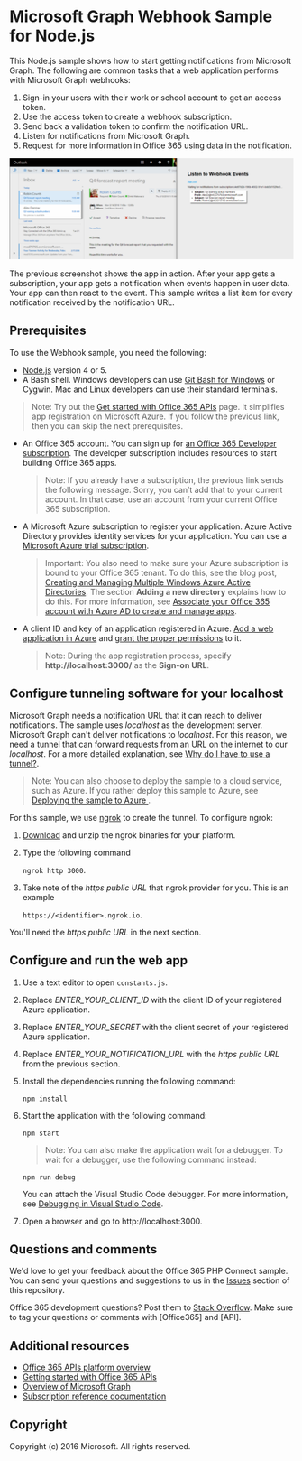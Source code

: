 # Microsoft Graph Webhook Sample for Node.js

This Node.js sample shows how to start getting notifications from Microsoft Graph. The following are common tasks that a web application performs with Microsoft Graph webhooks:

1. Sign-in your users with their work or school account to get an access token.
2. Use the access token to create a webhook subscription.
3. Send back a validation token to confirm the notification URL.
4. Listen for notifications from Microsoft Graph.
5. Request for more information in Office 365 using data in the notification.
  
![Microsoft Graph Webhook Sample for Node.js screenshot](/readme-images/Microsoft-Graph-NodeJs-Webhooks.png)

The previous screenshot shows the app in action. After your app gets a subscription, your app gets a notification when events happen in user data. Your app can then react to the event. This sample writes a list item for every notification received by the notification URL.

## Prerequisites

To use the Webhook sample, you need the following:

* [Node.js](https://nodejs.org/) version 4 or 5.
* A Bash shell. Windows developers can use [Git Bash for Windows](https://git-for-windows.github.io/) or Cygwin. Mac and Linux developers can use their standard terminals.

> Note: Try out the [Get started with Office 365 APIs](http://dev.office.com/getting-started/office365apis?platform=option-node#setup) page. It simplifies app registration on Microsoft Azure. If you follow the previous link, then you can skip the next prerequisites.

* An Office 365 account. You can sign up for [an Office 365 Developer subscription](https://portal.office.com/Signup/Signup.aspx?OfferId=6881A1CB-F4EB-4db3-9F18-388898DAF510&DL=DEVELOPERPACK&ali=1#0). The developer subscription includes resources to start building Office 365 apps.

     > Note: If you already have a subscription, the previous link sends the following message. Sorry, you can’t add that to your current account. In that case, use an account from your current Office 365 subscription.
     
* A Microsoft Azure subscription to register your application. Azure Active Directory provides identity services for your application. You can use a [Microsoft Azure trial subscription](https://account.windowsazure.com/SignUp).

     > Important: You also need to make sure your Azure subscription is bound to your Office 365 tenant. To do this, see the blog post, [Creating and Managing Multiple Windows Azure Active Directories](http://blogs.technet.com/b/ad/archive/2013/11/08/creating-and-managing-multiple-windows-azure-active-directories.aspx). The section **Adding a new directory** explains how to do this. For more information, see [Associate your Office 365 account with Azure AD to create and manage apps](https://msdn.microsoft.com/office/office365/howto/setup-development-environment#bk_CreateAzureSubscription).
* A client ID and key of an application registered in Azure. [Add a web application in Azure](https://msdn.microsoft.com/office/office365/HowTo/add-common-consent-manually#bk_RegisterServerApp) and [grant the proper permissions](https://github.com/OfficeDev/Microsoft-Graph-NodeJs-Webhooks/wiki/Grant-permissions-to-the-application-in-Azure) to it.

     > Note: During the app registration process, specify **http://localhost:3000/** as the **Sign-on URL**.
     
## Configure tunneling software for your localhost

Microsoft Graph needs a notification URL that it can reach to deliver notifications. The sample uses *localhost* as the development server. Microsoft Graph can't deliver notifications to *localhost*. For this reason, we need a tunnel that can forward requests from an URL on the internet to our *localhost*. For a more detailed explanation, see [Why do I have to use a tunnel?](https://github.com/OfficeDev/Microsoft-Graph-NodeJs-Webhooks/wiki/Why-do-I-have-to-use-a-tunnel%3F). 

> Note: You can also choose to deploy the sample to a cloud service, such as Azure. If you rather deploy this sample to Azure, see [Deploying the sample to Azure
](https://github.com/OfficeDev/Microsoft-Graph-NodeJs-Webhooks/wiki/Deploying-the-sample-to-Azure).

For this sample, we use [ngrok](https://ngrok.com/) to create the tunnel. To configure ngrok:

1. [Download](https://ngrok.com/download) and unzip the ngrok binaries for your platform.
2. Type the following command
    
    `ngrok http 3000`.
3. Take note of the *https public URL* that ngrok provider for you. This is an example

    `https://<identifier>.ngrok.io`.

You'll need the *https public URL* in the next section.

## Configure and run the web app

1. Use a text editor to open `constants.js`.
2. Replace *ENTER_YOUR_CLIENT_ID* with the client ID of your registered Azure application.
3. Replace *ENTER_YOUR_SECRET* with the client secret of your registered Azure application.
4. Replace *ENTER_YOUR_NOTIFICATION_URL* with the *https public URL* from the previous section.
5. Install the dependencies running the following command:
    ```
    npm install
    ```

6. Start the application with the following command:
    ```
    npm start
    ```
    > Note: You can also make the application wait for a debugger. To wait for a debugger, use the following command instead:
    ```
    npm run debug
    ```
    You can attach the Visual Studio Code debugger. For more information, see [Debugging in Visual Studio Code](https://code.visualstudio.com/Docs/editor/debugging).
    
7. Open a browser and go to http://localhost:3000. 

## Questions and comments

We'd love to get your feedback about the Office 365 PHP Connect sample. You can send your questions and suggestions to us in the [Issues](./issues) section of this repository.

Office 365 development questions? Post them to [Stack Overflow](http://stackoverflow.com/questions/tagged/Office365+API). Make sure to tag your questions or comments with [Office365] and [API].
  
## Additional resources

* [Office 365 APIs platform overview](https://msdn.microsoft.com/office/office365/howto/platform-development-overview)
* [Getting started with Office 365 APIs](http://dev.office.com/getting-started/office365apis)
* [Overview of Microsoft Graph](http://graph.microsoft.io/)
* [Subscription reference documentation](https://graph.microsoft.io/en-us/docs/api-reference/beta/resources/subscription)

## Copyright
Copyright (c) 2016 Microsoft. All rights reserved.

